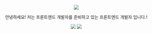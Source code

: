 <div align="center">
  <img src="https://capsule-render.vercel.app/api?type=rounded&color=f0ccd0&height=150&section=header&text=WELCOME%20TO%20JOODY&fontColor=5c3422&fontSize=50" />
  <p>안녕하세요! 저는 프론트엔드 개발자를 준비하고 있는 프론트엔드 개발자 입니다.!</p>
  <img src="https://github-readme-stats.vercel.app/api?username=Joody20&show_icons=true&theme=rose" />
  <img src="https://github-readme-stats.vercel.app/api/top-langs/?username=Joody20&layout=donut" />
</div>
